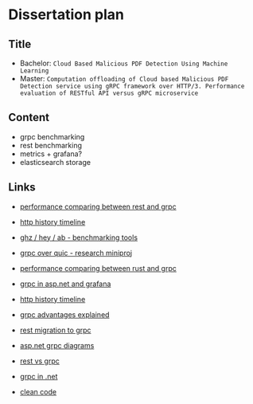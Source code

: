# Dissertation plan


## Title
- Bachelor: `Cloud Based Malicious PDF Detection Using Machine Learning`
- Master: `Computation offloading of Cloud based Malicious PDF Detection service using gRPC framework over HTTP/3. Performance evaluation of RESTful API versus gRPC microservice`

## Content
- grpc benchmarking
- rest benchmarking
- metrics + grafana?
- elasticsearch storage

## Links
- [performance comparing between rest and grpc](https://stackoverflow.com/questions/44877606/is-grpchttp-2-faster-than-rest-with-http-2)
- [http history timeline](https://habr.com/ru/post/438810/)
- [ghz / hey / ab - benchmarking tools](https://dev.to/hiisi13/easy-ways-to-load-test-a-grpc-service-1dm3)
- [grpc over quic - research miniproj](https://github.com/jswilley/QUIC)
- [performance comparing between rust and grpc](https://stackoverflow.com/questions/44877606/is-grpchttp-2-faster-than-rest-with-http-2)
- [grpc in asp.net and grafana](https://docs.microsoft.com/en-us/dotnet/architecture/grpc-for-wcf-developers/application-performance-management)
- [http history timeline](https://habr.com/ru/post/438810/)
- [grpc advantages explained](https://habr.com/ru/company/nix/blog/594391/)
- [rest migration to grpc](https://habr.com/ru/company/otus/blog/547478/)
- [asp.net grpc diagrams](https://habr.com/ru/company/piter/blog/596621/)
- [rest vs grpc](https://habr.com/ru/post/565020/)
- [grpc in .net](https://habr.com/ru/company/mindbox/blog/597183/)

- [clean code](https://gist.github.com/wojteklu/73c6914cc446146b8b533c0988cf8d29)